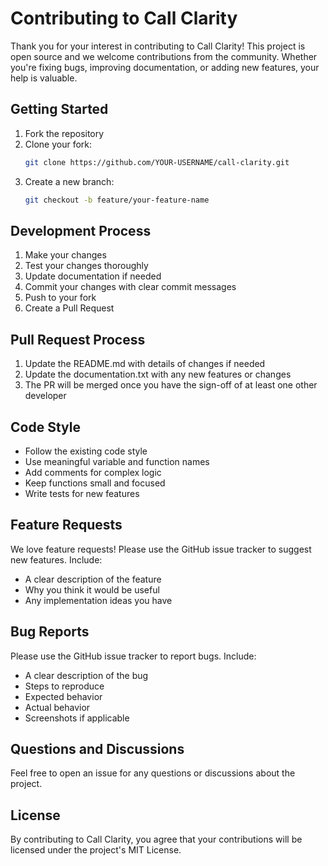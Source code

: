 # Contributing to Call Clarity

Thank you for your interest in contributing to Call Clarity! This project is open source and we welcome contributions from the community. Whether you're fixing bugs, improving documentation, or adding new features, your help is valuable.

## Getting Started

1. Fork the repository
2. Clone your fork:
   ```bash
   git clone https://github.com/YOUR-USERNAME/call-clarity.git
   ```
3. Create a new branch:
   ```bash
   git checkout -b feature/your-feature-name
   ```

## Development Process

1. Make your changes
2. Test your changes thoroughly
3. Update documentation if needed
4. Commit your changes with clear commit messages
5. Push to your fork
6. Create a Pull Request

## Pull Request Process

1. Update the README.md with details of changes if needed
2. Update the documentation.txt with any new features or changes
3. The PR will be merged once you have the sign-off of at least one other developer

## Code Style

- Follow the existing code style
- Use meaningful variable and function names
- Add comments for complex logic
- Keep functions small and focused
- Write tests for new features

## Feature Requests

We love feature requests! Please use the GitHub issue tracker to suggest new features. Include:
- A clear description of the feature
- Why you think it would be useful
- Any implementation ideas you have

## Bug Reports

Please use the GitHub issue tracker to report bugs. Include:
- A clear description of the bug
- Steps to reproduce
- Expected behavior
- Actual behavior
- Screenshots if applicable

## Questions and Discussions

Feel free to open an issue for any questions or discussions about the project.

## License

By contributing to Call Clarity, you agree that your contributions will be licensed under the project's MIT License. 